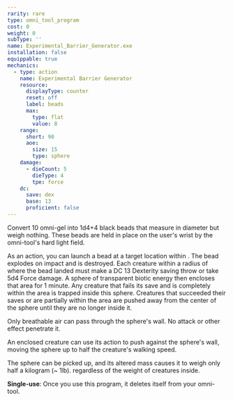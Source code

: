 ```yaml
---
rarity: rare
type: omni_tool_program
cost: 0
weight: 0
subType: ''
name: Experimental_Barrier_Generator.exe
installation: false
equippable: true
mechanics:
  - type: action
    name: Experimental Barrier Generator
    resource:
      displayType: counter
      reset: off
      label: beads
      max:
        type: flat
        value: 8
    range:
      short: 90
      aoe:
        size: 15
        type: sphere
    damage:
      - dieCount: 5
        dieType: 4
        tpe: force
    dc:
      save: dex
      base: 13
      proficient: false
---
```

Convert 10 omni-gel into 1d4+4 black beads that measure <me-distance length="1" tiny /> in diameter but weigh nothing. These beads are held
in place on the user's wrist by the omni-tool's hard light field.

As an action, you can launch a bead at a target location within <me-distance length="90" />. The bead explodes on impact and is destroyed. Each
creature within a <me-distance length="15" adj /> radius of where the bead landed must make a DC 13 Dexterity saving throw or take 5d4 Force damage.
A sphere of transparent biotic energy then encloses that area for 1 minute. Any creature that fails its save and is
completely within the area is trapped inside this sphere. Creatures that succeeded their saves or are partially within
the area are pushed away from the center of the sphere until they are no longer inside it.

Only breathable air can pass through the sphere's wall. No attack or other effect penetrate it.

An enclosed creature can use its action to push against the sphere's wall, moving the sphere up to half the creature's
walking speed.

The sphere can be picked up, and its altered mass causes it to weigh only half a kilogram (~ 1lb). regardless of the
weight of creatures inside.

__Single-use__: Once you use this program, it deletes itself from your omni-tool.
